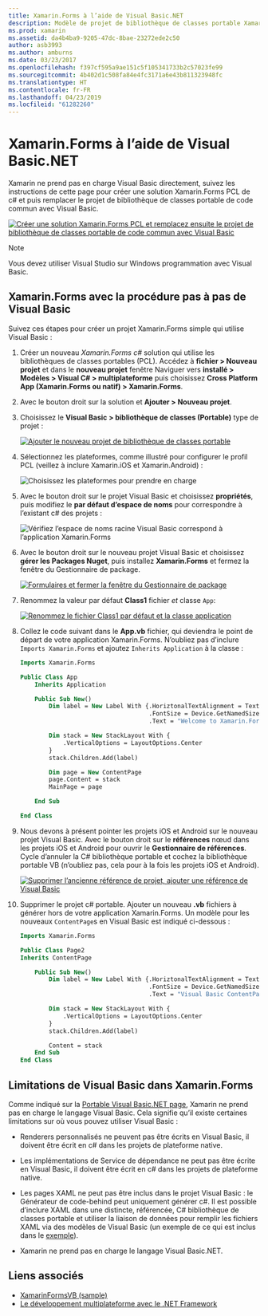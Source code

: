 ```yaml
---
title: Xamarin.Forms à l’aide de Visual Basic.NET
description: Modèle de projet de bibliothèque de classes portable Xamarin.Forms peut être modifié pour utiliser Visual Basic pour l’assembly principal, efficacement ce qui vous permet de créer des applications mobiles multiplateforme à l’aide de VB.NET.
ms.prod: xamarin
ms.assetid: da4b4ba9-9205-47dc-8bae-23272ede2c50
author: asb3993
ms.author: amburns
ms.date: 03/23/2017
ms.openlocfilehash: f397cf595a9ae151c5f105341733b2c57023fe99
ms.sourcegitcommit: 4b402d1c508fa84e4fc3171a6e43b811323948fc
ms.translationtype: HT
ms.contentlocale: fr-FR
ms.lasthandoff: 04/23/2019
ms.locfileid: "61282260"
---
```

# <a name="xamarinforms-using-visual-basicnet"></a>Xamarin.Forms à l’aide de Visual Basic.NET

Xamarin ne prend pas en charge Visual Basic directement, suivez les instructions de cette page pour créer une solution Xamarin.Forms PCL de c# et puis remplacer le projet de bibliothèque de classes portable de code commun avec Visual Basic.

[![](xamarin-forms-images/hero-sml.png "Créer une solution Xamarin.Forms PCL et remplacez ensuite le projet de bibliothèque de classes portable de code commun avec Visual Basic")](xamarin-forms-images/hero.png#lightbox)

> [!NOTE]
> Vous devez utiliser Visual Studio sur Windows programmation avec Visual Basic.

## <a name="xamarinforms-with-visual-basic-walkthrough"></a>Xamarin.Forms avec la procédure pas à pas de Visual Basic

Suivez ces étapes pour créer un projet Xamarin.Forms simple qui utilise Visual Basic :

1. Créer un nouveau *Xamarin.Forms c#* solution qui utilise les bibliothèques de classes portables (PCL).
Accédez à **fichier > Nouveau projet** et dans le **nouveau projet** fenêtre Naviguer vers **installé > Modèles > Visual C# > multiplateforme** puis choisissez **Cross Platform App (Xamarin.Forms ou natif) > Xamarin.Forms**.

2. Avec le bouton droit sur la solution et **Ajouter > Nouveau projet**.

3. Choisissez le **Visual Basic > bibliothèque de classes (Portable)** type de projet :

   [![](xamarin-forms-images/add-vb-2-sml.png "Ajouter le nouveau projet de bibliothèque de classes portable")](xamarin-forms-images/add-vb-2.png#lightbox)

4. Sélectionnez les plateformes, comme illustré pour configurer le profil PCL (veillez à inclure Xamarin.iOS et Xamarin.Android) :

   ![](xamarin-forms-images/add-vb-3-sml.png "Choisissez les plateformes pour prendre en charge")

5. Avec le bouton droit sur le projet Visual Basic et choisissez **propriétés**, puis modifiez le **par défaut d’espace de noms** pour correspondre à l’existant c# des projets :

   ![](xamarin-forms-images/add-vb-4s-sml.png "Vérifiez l’espace de noms racine Visual Basic correspond à l’application Xamarin.Forms")

6. Avec le bouton droit sur le nouveau projet Visual Basic et choisissez **gérer les Packages Nuget**, puis installez **Xamarin.Forms** et fermez la fenêtre du Gestionnaire de package.

   [![](xamarin-forms-images/add-vb-4-sml.png "Formulaires et fermer la fenêtre du Gestionnaire de package")](xamarin-forms-images/add-vb-4.png#lightbox)

7. Renommez la valeur par défaut **Class1** fichier *et* classe `App`:

   [![](xamarin-forms-images/add-vb-5-sml.png "Renommez le fichier Class1 par défaut et la classe application")](xamarin-forms-images/add-vb-5.png#lightbox)

8. Collez le code suivant dans le **App.vb** fichier, qui deviendra le point de départ de votre application Xamarin.Forms. N’oubliez pas d’inclure `Imports Xamarin.Forms` et ajoutez `Inherits Application` à la classe :

    ```vb 
    Imports Xamarin.Forms

    Public Class App
        Inherits Application

        Public Sub New()
            Dim label = New Label With {.HoriztonalTextAlignment = TextAlignment.Center,
                                        .FontSize = Device.GetNamedSize(NamedSize.Medium, GetType(Label)),
                                        .Text = "Welcome to Xamarin.Forms with Visual Basic.NET"}

            Dim stack = New StackLayout With {
                .VerticalOptions = LayoutOptions.Center
            }
            stack.Children.Add(label)

            Dim page = New ContentPage
            page.Content = stack
            MainPage = page

        End Sub

    End Class
    ```

9. Nous devons à présent pointer les projets iOS et Android sur le nouveau projet Visual Basic.
Avec le bouton droit sur le **références** nœud dans les projets iOS et Android pour ouvrir le **Gestionnaire de références**. Cycle d’annuler la C# bibliothèque portable et cochez la bibliothèque portable VB (n’oubliez pas, cela pour à la fois les projets iOS et Android).

   [![](xamarin-forms-images/add-vb-8-sml.png "Supprimer l’ancienne référence de projet, ajouter une référence de Visual Basic")](xamarin-forms-images/add-vb-8.png#lightbox)

10. Supprimer le projet c# portable. Ajouter un nouveau **.vb** fichiers à générer hors de votre application Xamarin.Forms. Un modèle pour les nouveaux `ContentPage`s en Visual Basic est indiqué ci-dessous :

    ```vb
    Imports Xamarin.Forms

    Public Class Page2
    Inherits ContentPage

        Public Sub New()
            Dim label = New Label With {.HoriztonalTextAlignment = TextAlignment.Center,
                                        .FontSize = Device.GetNamedSize(NamedSize.Medium, GetType(Label)),
                                        .Text = "Visual Basic ContentPage"}

            Dim stack = New StackLayout With {
                .VerticalOptions = LayoutOptions.Center
            }
            stack.Children.Add(label)

            Content = stack
        End Sub
    End Class
    ```

## <a name="limitations-of-visual-basic-in-xamarinforms"></a>Limitations de Visual Basic dans Xamarin.Forms

Comme indiqué sur la [Portable Visual Basic.NET page](~/cross-platform/platform/visual-basic/index.md), Xamarin ne prend pas en charge le langage Visual Basic. Cela signifie qu’il existe certaines limitations sur où vous pouvez utiliser Visual Basic :

 - Renderers personnalisés ne peuvent pas être écrits en Visual Basic, il doivent être écrit en c# dans les projets de plateforme native.

 - Les implémentations de Service de dépendance ne peut pas être écrite en Visual Basic, il doivent être écrit en c# dans les projets de plateforme native.

 - Les pages XAML ne peut pas être inclus dans le projet Visual Basic : le Générateur de code-behind peut uniquement générer c#. Il est possible d’inclure XAML dans une distincte, référencée, C# bibliothèque de classes portable et utiliser la liaison de données pour remplir les fichiers XAML via des modèles de Visual Basic (un exemple de ce qui est inclus dans le [exemple](https://github.com/xamarin/mobile-samples/tree/master/VisualBasic/XamarinFormsVB/XamlPages)).

 - Xamarin ne prend pas en charge le langage Visual Basic.NET.

## <a name="related-links"></a>Liens associés

- [XamarinFormsVB (sample)](https://github.com/xamarin/mobile-samples/tree/master/VisualBasic/XamarinFormsVB)
- [Le développement multiplateforme avec le .NET Framework](https://docs.microsoft.com/dotnet/standard/cross-platform/)
